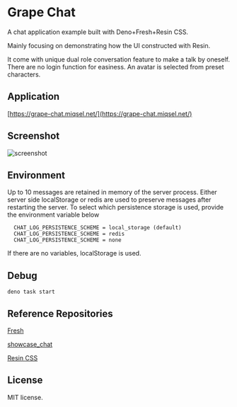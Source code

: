 # Grape Chat

A chat application example built with Deno+Fresh+Resin CSS.

Mainly focusing on demonstrating how the UI constructed with Resin.

It come with unique dual role conversation feature to make a talk by oneself.
There are no login function for easiness. An avatar is selected from preset characters.

## Application

[https://grape-chat.miqsel.net/](https://grape-chat.miqsel.net/)

## Screenshot

![screenshot](https://i.imgur.com/H678e66.png)

## Environment

Up to 10 messages are retained in memory of the server process.
Either server side localStorage or redis are used to preserve messages after restarting the server. To select which persistence storage is used, provide the environment variable below

```
  CHAT_LOG_PERSISTENCE_SCHEME = local_storage (default)
  CHAT_LOG_PERSISTENCE_SCHEME = redis
  CHAT_LOG_PERSISTENCE_SCHEME = none
```

If there are no variables, localStorage is used.

## Debug

```
deno task start
```

## Reference Repositories

[Fresh](https://github.com/denoland/fresh)

[showcase_chat](https://github.com/denoland/showcase_chat)

[Resin CSS](https://github.com/yahiro07/resin)

## License

MIT license.
